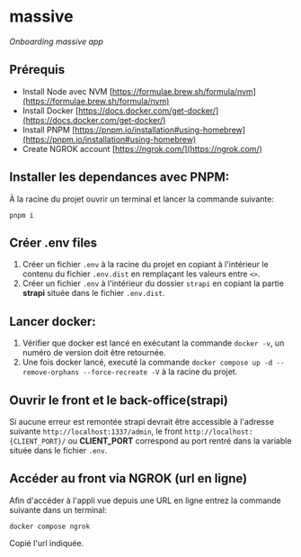 # massive
*Onboarding massive app*

## Prérequis

* Install Node avec NVM [https://formulae.brew.sh/formula/nvm](https://formulae.brew.sh/formula/nvm)
* Install Docker [https://docs.docker.com/get-docker/](https://docs.docker.com/get-docker/)
* Install PNPM [https://pnpm.io/installation#using-homebrew](https://pnpm.io/installation#using-homebrew)
* Create NGROK account [https://ngrok.com/](https://ngrok.com/)

## Installer les dependances avec PNPM:
À la racine du projet ouvrir un terminal et lancer la commande suivante:
```
pnpm i
```

## Créer .env files
1. Créer un fichier `.env` à la racine du projet en copiant à l'intérieur le contenu du fichier `.env.dist` en remplaçant les valeurs entre `<>`.
2. Créer un fichier `.env` à l'intérieur du dossier `strapi` en copiant la partie **strapi** située dans le fichier `.env.dist`.

## Lancer docker:
1. Vérifier que docker est lancé en exécutant la commande `docker -v`, un numéro de version doit être retournée.
2. Une fois docker lancé, executé la commande `docker compose up -d --remove-orphans --force-recreate -V` à la racine du projet.

## Ouvrir le front et le back-office(strapi)
Si aucune erreur est remontée strapi devrait être accessible à l'adresse suivante `http://localhost:1337/admin`, le front `http://localhost:{CLIENT_PORT}/` ou **CLIENT_PORT** correspond au port rentré dans la variable située dans le fichier `.env`.

## Accéder au front via NGROK (url en ligne)
Afin d'accéder à l'appli vue depuis une URL en ligne entrez la commande suivante dans un terminal:
```
docker compose ngrok
```
Copié l'url indiquée.
